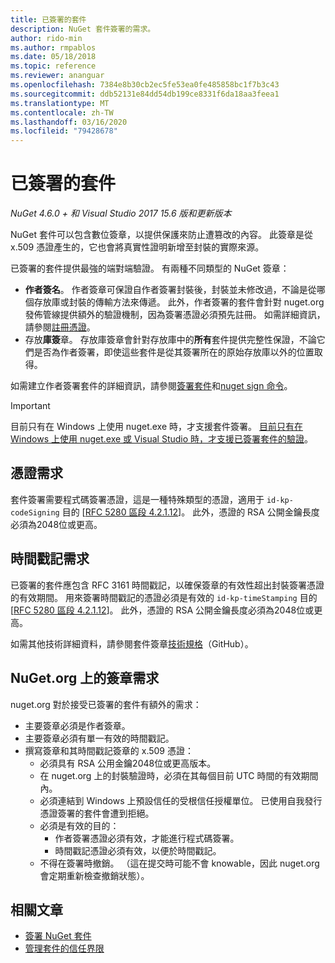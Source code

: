 ```yaml
---
title: 已簽署的套件
description: NuGet 套件簽署的需求。
author: rido-min
ms.author: rmpablos
ms.date: 05/18/2018
ms.topic: reference
ms.reviewer: ananguar
ms.openlocfilehash: 7384e8b30cb2ec5fe53ea0fe485858bc1f7b3c43
ms.sourcegitcommit: ddb52131e84dd54db199ce8331f6da18aa3feea1
ms.translationtype: MT
ms.contentlocale: zh-TW
ms.lasthandoff: 03/16/2020
ms.locfileid: "79428678"
---
```

# <a name="signed-packages"></a>已簽署的套件

*NuGet 4.6.0 + 和 Visual Studio 2017 15.6 版和更新版本*

NuGet 套件可以包含數位簽章，以提供保護來防止遭篡改的內容。 此簽章是從 x.509 憑證產生的，它也會將真實性證明新增至封裝的實際來源。

已簽署的套件提供最強的端對端驗證。 有兩種不同類型的 NuGet 簽章：
- **作者簽名**。 作者簽章可保證自作者簽署封裝後，封裝並未修改過，不論是從哪個存放庫或封裝的傳輸方法來傳遞。 此外，作者簽署的套件會針對 nuget.org 發佈管線提供額外的驗證機制，因為簽署憑證必須預先註冊。 如需詳細資訊，請參閱[註冊憑證](#signature-requirements-on-nugetorg)。
- 存放**庫簽**章。 存放庫簽章會針對存放庫中的**所有**套件提供完整性保證，不論它們是否為作者簽署，即使這些套件是從其簽署所在的原始存放庫以外的位置取得。   

如需建立作者簽署套件的詳細資訊，請參閱[簽署套件](../create-packages/Sign-a-package.md)和[nuget sign 命令](../reference/cli-reference/cli-ref-sign.md)。

> [!Important]
> 目前只有在 Windows 上使用 nuget.exe 時，才支援套件簽署。 [目前只有在 Windows 上使用 nuget.exe 或 Visual Studio 時，才支援已簽署套件的驗證](../reference/cli-reference/cli-ref-verify.md)。

## <a name="certificate-requirements"></a>憑證需求

套件簽署需要程式碼簽署憑證，這是一種特殊類型的憑證，適用于 `id-kp-codeSigning` 目的 [[RFC 5280 區段 4.2.1.12](https://tools.ietf.org/html/rfc5280#section-4.2.1.12)]。 此外，憑證的 RSA 公開金鑰長度必須為2048位或更高。

## <a name="timestamp-requirements"></a>時間戳記需求

已簽署的套件應包含 RFC 3161 時間戳記，以確保簽章的有效性超出封裝簽署憑證的有效期間。 用來簽署時間戳記的憑證必須是有效的 `id-kp-timeStamping` 目的 [[RFC 5280 區段 4.2.1.12](https://tools.ietf.org/html/rfc5280#section-4.2.1.12)]。 此外，憑證的 RSA 公開金鑰長度必須為2048位或更高。

如需其他技術詳細資料，請參閱套件簽章[技術規格](https://github.com/NuGet/Home/wiki/Package-Signatures-Technical-Details)（GitHub）。

## <a name="signature-requirements-on-nugetorg"></a>NuGet.org 上的簽章需求

nuget.org 對於接受已簽署的套件有額外的需求：

- 主要簽章必須是作者簽章。
- 主要簽章必須有單一有效的時間戳記。
- 撰寫簽章和其時間戳記簽章的 x.509 憑證：
  - 必須具有 RSA 公用金鑰2048位或更高版本。
  - 在 nuget.org 上的封裝驗證時，必須在其每個目前 UTC 時間的有效期間內。
  - 必須連結到 Windows 上預設信任的受根信任授權單位。 已使用自我發行憑證簽署的套件會遭到拒絕。
  - 必須是有效的目的： 
    - 作者簽署憑證必須有效，才能進行程式碼簽署。
    - 時間戳記憑證必須有效，以便於時間戳記。
  - 不得在簽署時撤銷。 （這在提交時可能不會 knowable，因此 nuget.org 會定期重新檢查撤銷狀態）。
  
  
## <a name="related-articles"></a>相關文章

- [簽署 NuGet 套件](../create-packages/Sign-a-Package.md)
- [管理套件的信任界限](../consume-packages/installing-signed-packages.md)
